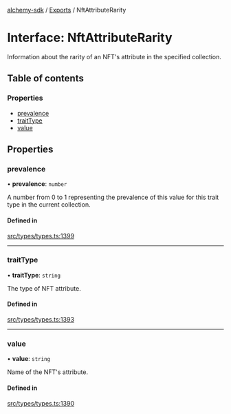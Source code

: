 [alchemy-sdk](../README.md) / [Exports](../modules.md) / NftAttributeRarity

# Interface: NftAttributeRarity

Information about the rarity of an NFT's attribute in the specified collection.

## Table of contents

### Properties

- [prevalence](NftAttributeRarity.md#prevalence)
- [traitType](NftAttributeRarity.md#traittype)
- [value](NftAttributeRarity.md#value)

## Properties

### prevalence

• **prevalence**: `number`

A number from 0 to 1 representing the prevalence of this value for this
trait type in the current collection.

#### Defined in

[src/types/types.ts:1399](https://github.com/alchemyplatform/alchemy-sdk-js/blob/46e9716/src/types/types.ts#L1399)

___

### traitType

• **traitType**: `string`

The type of NFT attribute.

#### Defined in

[src/types/types.ts:1393](https://github.com/alchemyplatform/alchemy-sdk-js/blob/46e9716/src/types/types.ts#L1393)

___

### value

• **value**: `string`

Name of the NFT's attribute.

#### Defined in

[src/types/types.ts:1390](https://github.com/alchemyplatform/alchemy-sdk-js/blob/46e9716/src/types/types.ts#L1390)
